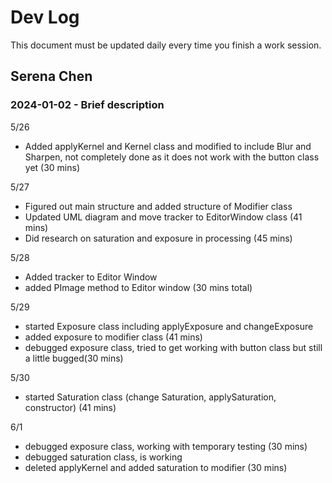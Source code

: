 # Dev Log

This document must be updated daily every time you finish a work session.

## Serena Chen

### 2024-01-02 - Brief description

5/26
- Added applyKernel and Kernel class and modified to include Blur and Sharpen, not completely done as it does not work with the button class yet (30 mins)

5/27
- Figured out main structure and added structure of Modifier class
- Updated UML diagram and move tracker to EditorWindow class (41 mins)
- Did research on saturation and exposure in processing (45 mins)

5/28
- Added tracker to Editor Window
- added PImage method to Editor window (30 mins total)

5/29
- started Exposure class including applyExposure and changeExposure 
- added exposure to modifier class (41 mins)
- debugged exposure class, tried to get working with button class but still a little bugged(30 mins)

5/30
- started Saturation class (change Saturation, applySaturation, constructor) (41 mins)

6/1
- debugged exposure class, working with temporary testing (30 mins)
- debugged saturation class, is working 
- deleted applyKernel and added saturation to modifier (30 mins)